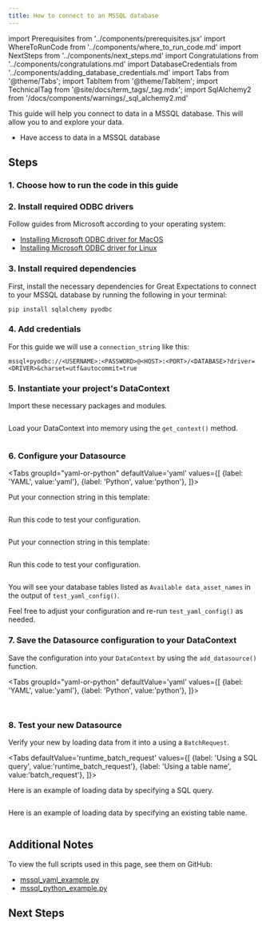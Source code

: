 ```yaml
---
title: How to connect to an MSSQL database
---
```

import Prerequisites from '../components/prerequisites.jsx'
import WhereToRunCode from '../components/where_to_run_code.md'
import NextSteps from '../components/next_steps.md'
import Congratulations from '../components/congratulations.md'
import DatabaseCredentials from '../components/adding_database_credentials.md'
import Tabs from '@theme/Tabs';
import TabItem from '@theme/TabItem';
import TechnicalTag from '@site/docs/term_tags/_tag.mdx';
import SqlAlchemy2 from '/docs/components/warnings/_sql_alchemy2.md'

This guide will help you connect to data in a MSSQL database.
This will allow you to <TechnicalTag tag="validation" text="Validate" /> and explore your data.

<Prerequisites>

- Have access to data in a MSSQL database

</Prerequisites>

## Steps

### 1. Choose how to run the code in this guide

<WhereToRunCode />

### 2. Install required ODBC drivers

Follow guides from Microsoft according to your operating system:

- [Installing Microsoft ODBC driver for MacOS](https://docs.microsoft.com/en-us/sql/connect/odbc/linux-mac/install-microsoft-odbc-driver-sql-server-macos)
- [Installing Microsoft ODBC driver for Linux](https://docs.microsoft.com/en-us/sql/connect/odbc/linux-mac/installing-the-microsoft-odbc-driver-for-sql-server)

### 3. Install required dependencies

First, install the necessary dependencies for Great Expectations to connect to your MSSQL database by running the following in your terminal:

<SqlAlchemy2 />

```console
pip install sqlalchemy pyodbc
```

### 4. Add credentials

<DatabaseCredentials />

For this guide we will use a `connection_string` like this:

```
mssql+pyodbc://<USERNAME>:<PASSWORD>@<HOST>:<PORT>/<DATABASE>?driver=<DRIVER>&charset=utf&autocommit=true
```

### 5. Instantiate your project's DataContext

Import these necessary packages and modules.

```python name="tests/integration/docusaurus/connecting_to_your_data/database/mssql_yaml_example.py imports"
```

Load your DataContext into memory using the `get_context()` method.

```python name="tests/integration/docusaurus/connecting_to_your_data/database/mssql_yaml_example.py get_context"
```

### 6. Configure your Datasource

<Tabs
  groupId="yaml-or-python"
  defaultValue='yaml'
  values={[
  {label: 'YAML', value:'yaml'},
  {label: 'Python', value:'python'},
  ]}>

<TabItem value="yaml">

Put your connection string in this template:

```yaml name="tests/integration/docusaurus/connecting_to_your_data/database/mssql_yaml_example.py datasource config"
```

Run this code to test your configuration.

```python name="tests/integration/docusaurus/connecting_to_your_data/database/mssql_yaml_example.py test datasource config"
```

</TabItem>

<TabItem value="python">

Put your connection string in this template:

```python name="tests/integration/docusaurus/connecting_to_your_data/database/mssql_python_example.py datasource config"
```

Run this code to test your configuration.

```python name="tests/integration/docusaurus/connecting_to_your_data/database/mssql_python_example.py test datasource config"
```

</TabItem>

</Tabs>

You will see your database tables listed as `Available data_asset_names` in the output of `test_yaml_config()`.

Feel free to adjust your configuration and re-run `test_yaml_config()` as needed.

### 7. Save the Datasource configuration to your DataContext

Save the configuration into your `DataContext` by using the `add_datasource()` function.

<Tabs
  groupId="yaml-or-python"
  defaultValue='yaml'
  values={[
  {label: 'YAML', value:'yaml'},
  {label: 'Python', value:'python'},
  ]}>

<TabItem value="yaml">

```python name="tests/integration/docusaurus/connecting_to_your_data/database/mssql_yaml_example.py add datasource config"
```

</TabItem>

<TabItem value="python">

```python name="tests/integration/docusaurus/connecting_to_your_data/database/mssql_python_example.py add datasource config"
```

</TabItem>

</Tabs>

### 8. Test your new Datasource

Verify your new <TechnicalTag tag="datasource" text="Datasource" /> by loading data from it into a <TechnicalTag tag="validator" text="Validator" /> using a `BatchRequest`.

<Tabs
  defaultValue='runtime_batch_request'
  values={[
  {label: 'Using a SQL query', value:'runtime_batch_request'},
  {label: 'Using a table name', value:'batch_request'},
  ]}>

<TabItem value="runtime_batch_request">

Here is an example of loading data by specifying a SQL query.

```python name="tests/integration/docusaurus/connecting_to_your_data/database/mssql_yaml_example.py load data with query"
```

</TabItem>

<TabItem value="batch_request">

Here is an example of loading data by specifying an existing table name.

```python name="tests/integration/docusaurus/connecting_to_your_data/database/mssql_yaml_example.py load data with table name"
```

</TabItem>

</Tabs>

<Congratulations />

## Additional Notes

To view the full scripts used in this page, see them on GitHub:

- [mssql_yaml_example.py](https://github.com/great-expectations/great_expectations/blob/develop/tests/integration/docusaurus/connecting_to_your_data/database/mssql_yaml_example.py)
- [mssql_python_example.py](https://github.com/great-expectations/great_expectations/blob/develop/tests/integration/docusaurus/connecting_to_your_data/database/mssql_python_example.py)

## Next Steps

<NextSteps />
